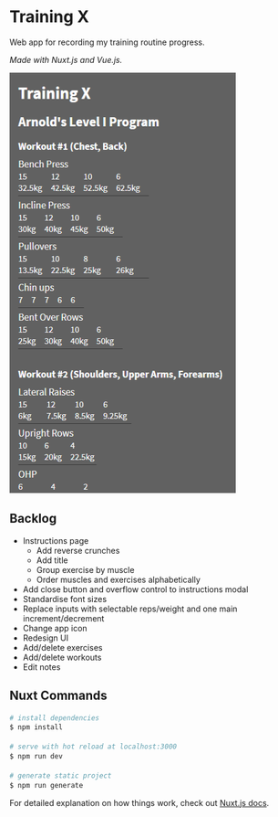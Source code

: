 # Training X

Web app for recording my training routine progress.

_Made with Nuxt.js and Vue.js._

![Screenshot of Training X](./static/screenshot.png)

## Backlog

-   Instructions page
    -   Add reverse crunches
    -   Add title
    -   Group exercise by muscle
    -   Order muscles and exercises alphabetically
-   Add close button and overflow control to instructions modal
-   Standardise font sizes
-   Replace inputs with selectable reps/weight and one main increment/decrement
-   Change app icon
-   Redesign UI
-   Add/delete exercises
-   Add/delete workouts
-   Edit notes

## Nuxt Commands

```bash
# install dependencies
$ npm install

# serve with hot reload at localhost:3000
$ npm run dev

# generate static project
$ npm run generate
```

For detailed explanation on how things work, check out [Nuxt.js docs](https://nuxtjs.org).
